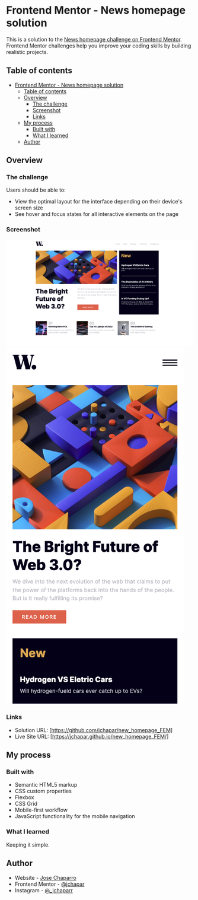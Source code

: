# Frontend Mentor - News homepage solution

This is a solution to the [News homepage challenge on Frontend Mentor](https://www.frontendmentor.io/challenges/news-homepage-H6SWTa1MFl). Frontend Mentor challenges help you improve your coding skills by building realistic projects.

## Table of contents

- [Frontend Mentor - News homepage solution](#frontend-mentor---news-homepage-solution)
  - [Table of contents](#table-of-contents)
  - [Overview](#overview)
    - [The challenge](#the-challenge)
    - [Screenshot](#screenshot)
    - [Links](#links)
  - [My process](#my-process)
    - [Built with](#built-with)
    - [What I learned](#what-i-learned)
  - [Author](#author)

## Overview

### The challenge

Users should be able to:

- View the optimal layout for the interface depending on their device's screen size
- See hover and focus states for all interactive elements on the page

### Screenshot

![](desktop.png)
![](mobile.png)

### Links

- Solution URL: [https://github.com/jchapar/new_homepage_FEM]
- Live Site URL: [https://jchapar.github.io/new_homepage_FEM/]

## My process

### Built with

- Semantic HTML5 markup
- CSS custom properties
- Flexbox
- CSS Grid
- Mobile-first workflow
- JavaScript functionality for the mobile navigation

### What I learned

Keeping it simple.

## Author

- Website - [Jose Chaparro](https://www.josechaparro.com)
- Frontend Mentor - [@jchapar](https://www.frontendmentor.io/profile/yourusername)
- Instagram - [@\_jchaparr](https://www.instagram.com/_jchaparr)
